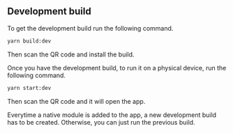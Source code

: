 ## Development build

To get the development build run the following command.

```sh
yarn build:dev
```

Then scan the QR code and install the build.

Once you have the development build, to run it on a physical device, run the following command.

```sh
yarn start:dev
```

Then scan the QR code and it will open the app.

Everytime a native module is added to the app, a new development build has to be created. Otherwise, you can just run the previous build.
